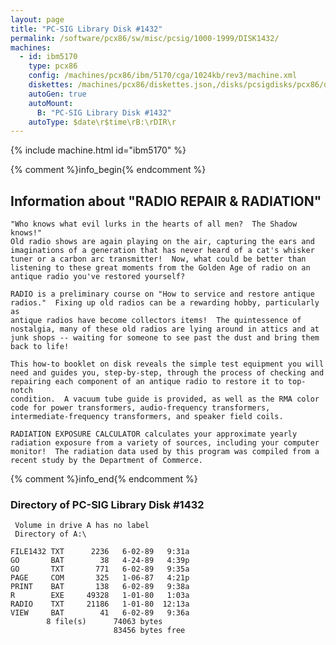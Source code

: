```yaml
---
layout: page
title: "PC-SIG Library Disk #1432"
permalink: /software/pcx86/sw/misc/pcsig/1000-1999/DISK1432/
machines:
  - id: ibm5170
    type: pcx86
    config: /machines/pcx86/ibm/5170/cga/1024kb/rev3/machine.xml
    diskettes: /machines/pcx86/diskettes.json,/disks/pcsigdisks/pcx86/diskettes.json
    autoGen: true
    autoMount:
      B: "PC-SIG Library Disk #1432"
    autoType: $date\r$time\rB:\rDIR\r
---
```


{% include machine.html id="ibm5170" %}

{% comment %}info_begin{% endcomment %}

## Information about "RADIO REPAIR & RADIATION"

    "Who knows what evil lurks in the hearts of all men?  The Shadow knows!"
    Old radio shows are again playing on the air, capturing the ears and
    imaginations of a generation that has never heard of a cat's whisker
    tuner or a carbon arc transmitter!  Now, what could be better than
    listening to these great moments from the Golden Age of radio on an
    antique radio you've restored yourself?
    
    RADIO is a preliminary course on "How to service and restore antique
    radios."  Fixing up old radios can be a rewarding hobby, particularly as
    antique radios have become collectors items!  The quintessence of
    nostalgia, many of these old radios are lying around in attics and at
    junk shops -- waiting for someone to see past the dust and bring them
    back to life!
    
    This how-to booklet on disk reveals the simple test equipment you will
    need and guides you, step-by-step, through the process of checking and
    repairing each component of an antique radio to restore it to top-notch
    condition.  A vacuum tube guide is provided, as well as the RMA color
    code for power transformers, audio-frequency transformers,
    intermediate-frequency transformers, and speaker field coils.
    
    RADIATION EXPOSURE CALCULATOR calculates your approximate yearly
    radiation exposure from a variety of sources, including your computer
    monitor!  The radiation data used by this program was compiled from a
    recent study by the Department of Commerce.
{% comment %}info_end{% endcomment %}


### Directory of PC-SIG Library Disk #1432

     Volume in drive A has no label
     Directory of A:\

    FILE1432 TXT      2236   6-02-89   9:31a
    GO       BAT        38   4-24-89   4:39p
    GO       TXT       771   6-02-89   9:35a
    PAGE     COM       325   1-06-87   4:21p
    PRINT    BAT       138   6-02-89   9:38a
    R        EXE     49328   1-01-80   1:03a
    RADIO    TXT     21186   1-01-80  12:13a
    VIEW     BAT        41   6-02-89   9:36a
            8 file(s)      74063 bytes
                           83456 bytes free
